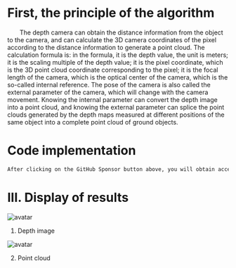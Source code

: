 #  First, the principle of the algorithm 

   The depth camera can obtain the distance information from the object to the camera, and can calculate the 3D camera coordinates of the pixel according to the distance information to generate a point cloud. The calculation formula is: in the formula, it is the depth value, the unit is meters; it is the scaling multiple of the depth value; it is the pixel coordinate, which is the 3D point cloud coordinate corresponding to the pixel; it is the focal length of the camera, which is the optical center of the camera, which is the so-called internal reference. The pose of the camera is also called the external parameter of the camera, which will change with the camera movement. Knowing the internal parameter can convert the depth image into a point cloud, and knowing the external parameter can splice the point clouds generated by the depth maps measured at different positions of the same object into a complete point cloud of ground objects. 

#  Code implementation 

  ```python  
After clicking on the GitHub Sponsor button above, you will obtain access permissions to my private code repository ( https://github.com/slowlon/my_code_bar ) to view this blog code. By searching the code number of this blog, you can find the code you need, code number is: 2024020309574526017
  ```  
#  III. Display of results 

 ![avatar]( 158b5fdbf530486ba06c4f4bd9907f4c.png) 

 1. Depth image  

 ![avatar]( 00791849d6b341a18f926c21c123e11a.png) 

 2. Point cloud  

